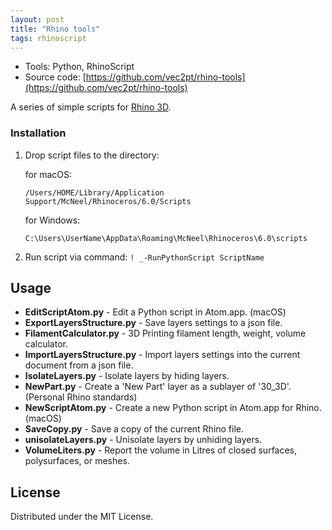 ```yaml
---
layout: post
title: "Rhino tools"
tags: rhinoscript
---
```


- Tools: Python, RhinoScript
- Source code: [https://github.com/vec2pt/rhino-tools](https://github.com/vec2pt/rhino-tools)


A series of simple scripts for [Rhino 3D](https://www.rhino3d.com).


### Installation

1. Drop script files to the directory:

    for macOS:
    ```
    /Users/HOME/Library/Application Support/McNeel/Rhinoceros/6.0/Scripts
    ```

    for Windows:
    ```
    C:\Users\UserName\AppData\Roaming\McNeel\Rhinoceros\6.0\scripts
    ```

2. Run script via command: `! _-RunPythonScript ScriptName`

## Usage

- **EditScriptAtom.py** - Edit a Python script in Atom.app. (macOS)
- **ExportLayersStructure.py** - Save layers settings to a json file.
- **FilamentCalculator.py** - 3D Printing filament length, weight, volume calculator.
- **ImportLayersStructure.py** - Import layers settings into the current document from a json file.
- **IsolateLayers.py** - Isolate layers by hiding layers.
- **NewPart.py** - Create a 'New Part' layer as a sublayer of '30_3D'. (Personal Rhino standards)
- **NewScriptAtom.py** - Create a new Python script in Atom.app for Rhino. (macOS)
- **SaveCopy.py** - Save a copy of the current Rhino file.
- **unisolateLayers.py** - Unisolate layers by unhiding layers.
- **VolumeLiters.py** - Report the volume in Litres of closed surfaces, polysurfaces, or meshes.

## License

Distributed under the MIT License.
